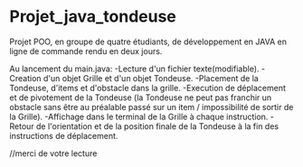 # Projet_java_tondeuse

Projet POO, en groupe de quatre étudiants, de développement en JAVA en ligne de commande rendu en deux jours.

Au lancement du main.java:
-Lecture d'un fichier texte(modifiable).
  -Creation d'un objet Grille et d'un objet Tondeuse.
  -Placement de la Tondeuse, d'items et d'obstacle dans la grille.
  -Execution de déplacement et de pivotement de la Tondeuse (la Tondeuse ne peut pas franchir un obstacle sans être au préalable passé sur un item / impossibilité de sortir de la Grille).
  -Affichage dans le terminal de la Grille à chaque instruction.
  -Retour de l'orientation et de la position finale de la Tondeuse à la fin des instructions de déplacement.
 
 //merci de votre lecture
